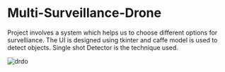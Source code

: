   # Multi-Surveillance-Drone
 
 Project involves a system which helps us to choose different options for survelliance.
 The UI is designed using tkinter and caffe model is used to detect objects.
 Single shot Detector is the technique used.


![drdo](https://user-images.githubusercontent.com/18398875/48599862-95587e80-e98f-11e8-8887-d4ff0e17275b.jpg)
